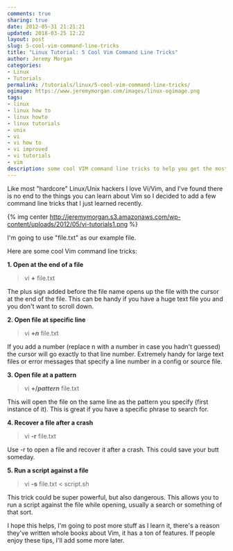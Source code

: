 ```yaml
---
comments: true
sharing: true
date: 2012-05-31 21:21:21
updated: 2018-03-25 12:22
layout: post
slug: 5-cool-vim-command-line-tricks
title: "Linux Tutorial: 5 Cool Vim Command Line Tricks"
author: Jeremy Morgan
categories:
- Linux
- Tutorials
permalink: /tutorials/linux/5-cool-vim-command-line-tricks/
ogimage: https://www.jeremymorgan.com/images/linux-ogimage.png
tags:
- linux
- linux how to
- linux howto
- linux tutorials
- unix
- vi
- vi how to
- vi improved
- vi tutorials
- vim
description: some cool VIM command line tricks to help you get the most of this powerful editor. 
---
```


Like most "hardcore" Linux/Unix hackers I love Vi/Vim, and I've found there is no end to the things you can learn about Vim so I decided to add a few command line tricks that I just learned recently.

{% img center http://jeremymorgan.s3.amazonaws.com/wp-content/uploads/2012/05/vi-tutorials1.png %}

I'm going to use "file.txt" as our example file.

Here are some cool Vim command line tricks:

**1. Open at the end of a file**


> vi **+** file.txt


The plus sign added before the file name opens up the file with the cursor at the end of the file. This can be handy if you have a huge text file you and you don't want to scroll down.

**2. Open file at specific line**


> vi **+_n_** file.txt


If you add a number (replace n with a number in case you hadn't guessed) the cursor will go exactly to that line number. Extremely handy for large text files or error messages that specify a line number in a config or source file.

**3. Open file at a pattern**


> vi **+/_pattern_** file.txt


This will open the file on the same line as the pattern you specify (first instance of it). This is great if you have a specific phrase to search for.

**4. Recover a file after a crash**


> vi **-r** file.txt


Use -r to open a file and recover it after a crash. This could save your butt someday.

**5. Run a script against a file**


> vi **-s** file.txt < script.sh


This trick could be super powerful, but also dangerous. This allows you to run a script against the file while opening, usually a search or something of that sort.

I hope this helps, I'm going to post more stuff as I learn it, there's a reason they've written whole books about Vim, it has a ton of features. If people enjoy these tips, I'll add some more later.
